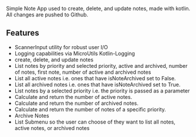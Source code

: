 Simple Note App used to create, delete, and update notes, made with kotlin. All changes are pushed to Github.

## Features
- ScannerInput utility for robust user I/O
- Logging capabilities via MicroUtils Kotlin-Logging
- create, delete, and update notes
- List notes by priority and selected priority, active and archived, number of notes, first note, number of active and archived notes 
- List all active notes i.e. ones that have isNoteArchived set to False.
- List all archived notes i.e. ones that have isNoteArchived set to True.
- List notes by a selected priority i.e. the priority is passed as a parameter
- Calculate and return the number of active notes.
- Calculate and return the number of archived notes.
- Calculate and return the number of notes of a specific priority.
- Archive Notes
- List Submenu so the user can choose of they want to list all notes, active notes, or archived notes